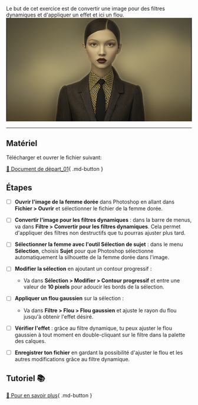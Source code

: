 
<style>.md-footer{display:none;}</style>
<style>.md-headher{display:none;}</style>

Le but de cet exercice est de convertir une image pour des filtres dynamiques et d'appliquer un effet et ici un flou. 
![](../assets/image/17_femme_flou.png)
***

## Matériel

Télécharger et ouvrer le fichier suivant:

[📁 Document de départ_01](../assets/image/17_femme_dore.png){ .md-button }   <br>   



## Étapes

- [ ] **Ouvrir l'image de la femme dorée** dans Photoshop en allant dans **Fichier > Ouvrir** et sélectionner le fichier de la femme dorée.
- [ ] **Convertir l'image pour les filtres dynamiques** : dans la barre de menus, va dans **Filtre > Convertir pour les filtres dynamiques**. Cela permet d'appliquer des filtres non destructifs que tu pourras ajuster plus tard.
- [ ] **Sélectionner la femme avec l'outil Sélection de sujet** : dans le menu **Sélection**, choisis **Sujet** pour que Photoshop sélectionne automatiquement la silhouette de la femme dorée dans l'image.
- [ ] **Modifier la sélection** en ajoutant un contour progressif :
  - Va dans **Sélection > Modifier > Contour progressif** et entre une valeur de **10 pixels** pour adoucir les bords de la sélection.
- [ ] **Appliquer un flou gaussien** sur la sélection :
  - Va dans **Filtre > Flou > Flou gaussien** et ajuste le rayon du flou jusqu'à obtenir l'effet désiré.
- [ ] **Vérifier l'effet** : grâce au filtre dynamique, tu peux ajuster le flou gaussien à tout moment en double-cliquant sur le filtre dans la palette des calques.
- [ ] **Enregistrer ton fichier** en gardant la possibilité d'ajuster le flou et les autres modifications grâce au filtre dynamique.


## Tutoriel 📚

[📖 Pour en savoir plus](https://uqam-my.sharepoint.com/:v:/g/personal/lavoie-pilote_francoise_uqam_ca/EU1gmcfCACVIuFeJyd9hPZkBwMuh4eEvirZBjKWwQzdclw?nav=eyJyZWZlcnJhbEluZm8iOnsicmVmZXJyYWxBcHAiOiJPbmVEcml2ZUZvckJ1c2luZXNzIiwicmVmZXJyYWxBcHBQbGF0Zm9ybSI6IldlYiIsInJlZmVycmFsTW9kZSI6InZpZXciLCJyZWZlcnJhbFZpZXciOiJNeUZpbGVzTGlua0NvcHkifX0&e=ITgWGQ){ .md-button }   <br>
